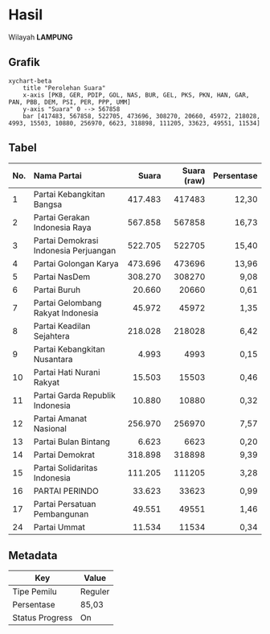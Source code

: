 # Hasil

Wilayah **LAMPUNG**

## Grafik

```mermaid
xychart-beta
    title "Perolehan Suara"
    x-axis [PKB, GER, PDIP, GOL, NAS, BUR, GEL, PKS, PKN, HAN, GAR, PAN, PBB, DEM, PSI, PER, PPP, UMM]
    y-axis "Suara" 0 --> 567858
    bar [417483, 567858, 522705, 473696, 308270, 20660, 45972, 218028, 4993, 15503, 10880, 256970, 6623, 318898, 111205, 33623, 49551, 11534]
```

## Tabel

| No. | Nama Partai                           | Suara   | Suara (raw) | Persentase |
|:--- |:------------------------------------- | -------:| -----------:| ----------:|
| 1   | Partai Kebangkitan Bangsa             | 417.483 | 417483      | 12,30      |
| 2   | Partai Gerakan Indonesia Raya         | 567.858 | 567858      | 16,73      |
| 3   | Partai Demokrasi Indonesia Perjuangan | 522.705 | 522705      | 15,40      |
| 4   | Partai Golongan Karya                 | 473.696 | 473696      | 13,96      |
| 5   | Partai NasDem                         | 308.270 | 308270      | 9,08       |
| 6   | Partai Buruh                          | 20.660  | 20660       | 0,61       |
| 7   | Partai Gelombang Rakyat Indonesia     | 45.972  | 45972       | 1,35       |
| 8   | Partai Keadilan Sejahtera             | 218.028 | 218028      | 6,42       |
| 9   | Partai Kebangkitan Nusantara          | 4.993   | 4993        | 0,15       |
| 10  | Partai Hati Nurani Rakyat             | 15.503  | 15503       | 0,46       |
| 11  | Partai Garda Republik Indonesia       | 10.880  | 10880       | 0,32       |
| 12  | Partai Amanat Nasional                | 256.970 | 256970      | 7,57       |
| 13  | Partai Bulan Bintang                  | 6.623   | 6623        | 0,20       |
| 14  | Partai Demokrat                       | 318.898 | 318898      | 9,39       |
| 15  | Partai Solidaritas Indonesia          | 111.205 | 111205      | 3,28       |
| 16  | PARTAI PERINDO                        | 33.623  | 33623       | 0,99       |
| 17  | Partai Persatuan Pembangunan          | 49.551  | 49551       | 1,46       |
| 24  | Partai Ummat                          | 11.534  | 11534       | 0,34       |


## Metadata

| Key             | Value   |
| --------------- | ------- |
| Tipe Pemilu     | Reguler |
| Persentase      | 85,03   |
| Status Progress | On      |



